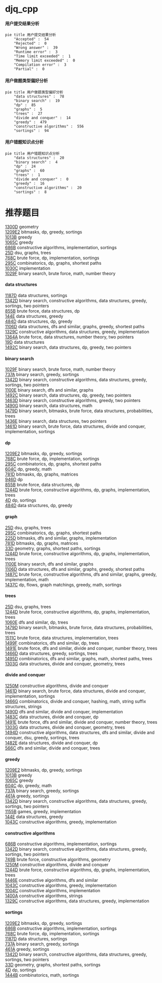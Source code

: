 # djq_cpp
<!-- tabs:start -->
#### **用户提交结果分析**

```mermaid
pie title 用户提交结果分析
    "Accepted" :  54
    "Rejected" :  0
    "Wrong answer" :  39
    "Runtime error" :  3
    "Time limit exceeded" :  1
    "Memory limit exceeded" :  0
    "Compilation error" :  3
    "Partial" :  0
```
#### **用户做题类型偏好分析**

```mermaid
pie title 用户做题类型偏好分析
    "data structures" :  78
    "binary search" :  19
    "dp" :  85
    "graphs" :  5
    "trees" :  27
    "divide and conquer" :  14
    "greedy" :  479
    "constructive algorithms" :  556
    "sortings" :  94
```
#### **用户错题知识点分析**

```mermaid
pie title 用户错题知识点分析
    "data structures" :  20
    "binary search" :  4
    "dp" :  24
    "graphs" :  60
    "trees" :  1
    "divide and conquer" :  0
    "greedy" :  16
    "constructive algorithms" :  20
    "sortings" :  8
```
<!-- tabs:end -->
# 推荐题目
[1300D](https://codeforces.com/contest/1300/problem/D)		geometry		  
[1209E2](http://codeforces.com/problemset/problem/1209/E2)		bitmasks,
                        dp,
                        greedy,
                        sortings		  
[1013B](http://codeforces.com/problemset/problem/1013/B)		greedy		  
[1065C](http://codeforces.com/problemset/problem/1065/C)		greedy		  
[686B](http://codeforces.com/problemset/problem/686/B)		constructive algorithms,
                        implementation,
                        sortings		  
[25D](http://codeforces.com/problemset/problem/25/D)		dsu,
                        graphs,
                        trees		  
[768C](http://codeforces.com/problemset/problem/768/C)		brute force,
                        dp,
                        implementation,
                        sortings		  
[295C](http://codeforces.com/problemset/problem/295/C)		combinatorics,
                        dp,
                        graphs,
                        shortest paths		  
[1030C](http://codeforces.com/problemset/problem/1030/C)		implementation		  
[1029F](http://codeforces.com/problemset/problem/1029/F)		binary search,
                        brute force,
                        math,
                        number theory		  
<!-- tabs:start -->
#### **data structures**
[1187D](http://codeforces.com/problemset/problem/1187/D)		data structures,
                        sortings		  
[1342D](http://codeforces.com/problemset/problem/1342/D)		binary search,
                        constructive algorithms,
                        data structures,
                        greedy,
                        sortings,
                        two pointers		  
[855B](http://codeforces.com/problemset/problem/855/B)		brute force,
                        data structures,
                        dp		  
[144E](http://codeforces.com/problemset/problem/144/E)		data structures,
                        greedy		  
[484D](http://codeforces.com/problemset/problem/484/D)		data structures,
                        dp,
                        greedy		  
[1106D](http://codeforces.com/problemset/problem/1106/D)		data structures,
                        dfs and similar,
                        graphs,
                        greedy,
                        shortest paths		  
[1329C](http://codeforces.com/problemset/problem/1329/C)		constructive algorithms,
                        data structures,
                        greedy,
                        implementation		  
[1364A](http://codeforces.com/problemset/problem/1364/A)		brute force,
                        data structures,
                        number theory,
                        two pointers		  
[19D](http://codeforces.com/problemset/problem/19/D)		data structures		  
[1492C](http://codeforces.com/problemset/problem/1492/C)		binary search,
                        data structures,
                        dp,
                        greedy,
                        two pointers		  
#### **binary search**
[1029F](http://codeforces.com/problemset/problem/1029/F)		binary search,
                        brute force,
                        math,
                        number theory		  
[737A](https://codeforces.com/contest/737/problem/A)		binary search,
                        greedy,
                        sortings		  
[1342D](http://codeforces.com/problemset/problem/1342/D)		binary search,
                        constructive algorithms,
                        data structures,
                        greedy,
                        sortings,
                        two pointers		  
[1100E](http://codeforces.com/problemset/problem/1100/E)		binary search,
                        dfs and similar,
                        graphs		  
[1492C](http://codeforces.com/problemset/problem/1492/C)		binary search,
                        data structures,
                        dp,
                        greedy,
                        two pointers		  
[1463D](http://codeforces.com/problemset/problem/1463/D)		binary search,
                        constructive algorithms,
                        greedy,
                        two pointers		  
[1490G](http://codeforces.com/problemset/problem/1490/G)		binary search,
                        data structures,
                        math		  
[1479D](http://codeforces.com/problemset/problem/1479/D)		binary search,
                        bitmasks,
                        brute force,
                        data structures,
                        probabilities,
                        trees		  
[1436E](http://codeforces.com/problemset/problem/1436/E)		binary search,
                        data structures,
                        two pointers		  
[1461D](http://codeforces.com/problemset/problem/1461/D)		binary search,
                        brute force,
                        data structures,
                        divide and conquer,
                        implementation,
                        sortings		  
#### **dp**
[1209E2](http://codeforces.com/problemset/problem/1209/E2)		bitmasks,
                        dp,
                        greedy,
                        sortings		  
[768C](http://codeforces.com/problemset/problem/768/C)		brute force,
                        dp,
                        implementation,
                        sortings		  
[295C](http://codeforces.com/problemset/problem/295/C)		combinatorics,
                        dp,
                        graphs,
                        shortest paths		  
[604C](https://codeforces.com/contest/604/problem/C)		dp,
                        greedy,
                        math		  
[781D](https://codeforces.com/contest/781/problem/D)		bitmasks,
                        dp,
                        graphs,
                        matrices		  
[946D](http://codeforces.com/problemset/problem/946/D)		dp		  
[855B](http://codeforces.com/problemset/problem/855/B)		brute force,
                        data structures,
                        dp		  
[1244D](http://codeforces.com/problemset/problem/1244/D)		brute force,
                        constructive algorithms,
                        dp,
                        graphs,
                        implementation,
                        trees		  
[4D](http://codeforces.com/problemset/problem/4/D)		dp,
                        sortings		  
[484D](http://codeforces.com/problemset/problem/484/D)		data structures,
                        dp,
                        greedy		  
#### **graph**
[25D](http://codeforces.com/problemset/problem/25/D)		dsu,
                        graphs,
                        trees		  
[295C](http://codeforces.com/problemset/problem/295/C)		combinatorics,
                        dp,
                        graphs,
                        shortest paths		  
[225D](http://codeforces.com/problemset/problem/225/D)		bitmasks,
                        dfs and similar,
                        graphs,
                        implementation		  
[781D](https://codeforces.com/contest/781/problem/D)		bitmasks,
                        dp,
                        graphs,
                        matrices		  
[33D](http://codeforces.com/problemset/problem/33/D)		geometry,
                        graphs,
                        shortest paths,
                        sortings		  
[1244D](http://codeforces.com/problemset/problem/1244/D)		brute force,
                        constructive algorithms,
                        dp,
                        graphs,
                        implementation,
                        trees		  
[1100E](http://codeforces.com/problemset/problem/1100/E)		binary search,
                        dfs and similar,
                        graphs		  
[1106D](http://codeforces.com/problemset/problem/1106/D)		data structures,
                        dfs and similar,
                        graphs,
                        greedy,
                        shortest paths		  
[1487C](http://codeforces.com/problemset/problem/1487/C)		brute force,
                        constructive algorithms,
                        dfs and similar,
                        graphs,
                        greedy,
                        implementation,
                        math		  
[1437C](http://codeforces.com/problemset/problem/1437/C)		dp,
                        flows,
                        graph matchings,
                        greedy,
                        math,
                        sortings		  
#### **trees**
[25D](http://codeforces.com/problemset/problem/25/D)		dsu,
                        graphs,
                        trees		  
[1244D](http://codeforces.com/problemset/problem/1244/D)		brute force,
                        constructive algorithms,
                        dp,
                        graphs,
                        implementation,
                        trees		  
[1060E](http://codeforces.com/problemset/problem/1060/E)		dfs and similar,
                        dp,
                        trees		  
[1479D](http://codeforces.com/problemset/problem/1479/D)		binary search,
                        bitmasks,
                        brute force,
                        data structures,
                        probabilities,
                        trees		  
[1511C](http://codeforces.com/problemset/problem/1511/C)		brute force,
                        data structures,
                        implementation,
                        trees		  
[1499F](http://codeforces.com/problemset/problem/1499/F)		combinatorics,
                        dfs and similar,
                        dp,
                        trees		  
[1491E](http://codeforces.com/problemset/problem/1491/E)		brute force,
                        dfs and similar,
                        divide and conquer,
                        number theory,
                        trees		  
[1466D](http://codeforces.com/problemset/problem/1466/D)		data structures,
                        greedy,
                        sortings,
                        trees		  
[1495D](http://codeforces.com/problemset/problem/1495/D)		combinatorics,
                        dfs and similar,
                        graphs,
                        math,
                        shortest paths,
                        trees		  
[1303G](http://codeforces.com/problemset/problem/1303/G)		data structures,
                        divide and conquer,
                        geometry,
                        trees		  
#### **divide and conquer**
[1250M](http://codeforces.com/problemset/problem/1250/M)		constructive algorithms,
                        divide and conquer		  
[1461D](http://codeforces.com/problemset/problem/1461/D)		binary search,
                        brute force,
                        data structures,
                        divide and conquer,
                        implementation,
                        sortings		  
[1466G](http://codeforces.com/problemset/problem/1466/G)		combinatorics,
                        divide and conquer,
                        hashing,
                        math,
                        string suffix structures,
                        strings		  
[1490D](http://codeforces.com/problemset/problem/1490/D)		dfs and similar,
                        divide and conquer,
                        implementation		  
[1483C](https://codeforces.com/contest/1483/problem/C)		data structures,
                        divide and conquer,
                        dp		  
[1491E](http://codeforces.com/problemset/problem/1491/E)		brute force,
                        dfs and similar,
                        divide and conquer,
                        number theory,
                        trees		  
[1303G](http://codeforces.com/problemset/problem/1303/G)		data structures,
                        divide and conquer,
                        geometry,
                        trees		  
[1494D](http://codeforces.com/problemset/problem/1494/D)		constructive algorithms,
                        data structures,
                        dfs and similar,
                        divide and conquer,
                        dsu,
                        greedy,
                        sortings,
                        trees		  
[1482E](http://codeforces.com/problemset/problem/1482/E)		data structures,
                        divide and conquer,
                        dp		  
[566C](http://codeforces.com/problemset/problem/566/C)		dfs and similar,
                        divide and conquer,
                        trees		  
#### **greedy**
[1209E2](http://codeforces.com/problemset/problem/1209/E2)		bitmasks,
                        dp,
                        greedy,
                        sortings		  
[1013B](http://codeforces.com/problemset/problem/1013/B)		greedy		  
[1065C](http://codeforces.com/problemset/problem/1065/C)		greedy		  
[604C](https://codeforces.com/contest/604/problem/C)		dp,
                        greedy,
                        math		  
[737A](https://codeforces.com/contest/737/problem/A)		binary search,
                        greedy,
                        sortings		  
[461A](http://codeforces.com/problemset/problem/461/A)		greedy,
                        sortings		  
[1342D](http://codeforces.com/problemset/problem/1342/D)		binary search,
                        constructive algorithms,
                        data structures,
                        greedy,
                        sortings,
                        two pointers		  
[1155B](http://codeforces.com/problemset/problem/1155/B)		games,
                        greedy,
                        implementation		  
[144E](http://codeforces.com/problemset/problem/144/E)		data structures,
                        greedy		  
[1043C](http://codeforces.com/problemset/problem/1043/C)		constructive algorithms,
                        greedy,
                        implementation		  
#### **constructive algorithms**
[686B](http://codeforces.com/problemset/problem/686/B)		constructive algorithms,
                        implementation,
                        sortings		  
[1342D](http://codeforces.com/problemset/problem/1342/D)		binary search,
                        constructive algorithms,
                        data structures,
                        greedy,
                        sortings,
                        two pointers		  
[749B](http://codeforces.com/problemset/problem/749/B)		brute force,
                        constructive algorithms,
                        geometry		  
[1250M](http://codeforces.com/problemset/problem/1250/M)		constructive algorithms,
                        divide and conquer		  
[1244D](http://codeforces.com/problemset/problem/1244/D)		brute force,
                        constructive algorithms,
                        dp,
                        graphs,
                        implementation,
                        trees		  
[1446E](http://codeforces.com/problemset/problem/1446/E)		constructive algorithms,
                        dfs and similar		  
[1043C](http://codeforces.com/problemset/problem/1043/C)		constructive algorithms,
                        greedy,
                        implementation		  
[1004C](http://codeforces.com/problemset/problem/1004/C)		constructive algorithms,
                        implementation		  
[1400A](http://codeforces.com/problemset/problem/1400/A)		constructive algorithms,
                        strings		  
[1329C](http://codeforces.com/problemset/problem/1329/C)		constructive algorithms,
                        data structures,
                        greedy,
                        implementation		  
#### **sortings**
[1209E2](http://codeforces.com/problemset/problem/1209/E2)		bitmasks,
                        dp,
                        greedy,
                        sortings		  
[686B](http://codeforces.com/problemset/problem/686/B)		constructive algorithms,
                        implementation,
                        sortings		  
[768C](http://codeforces.com/problemset/problem/768/C)		brute force,
                        dp,
                        implementation,
                        sortings		  
[1187D](http://codeforces.com/problemset/problem/1187/D)		data structures,
                        sortings		  
[737A](https://codeforces.com/contest/737/problem/A)		binary search,
                        greedy,
                        sortings		  
[461A](http://codeforces.com/problemset/problem/461/A)		greedy,
                        sortings		  
[1342D](http://codeforces.com/problemset/problem/1342/D)		binary search,
                        constructive algorithms,
                        data structures,
                        greedy,
                        sortings,
                        two pointers		  
[33D](http://codeforces.com/problemset/problem/33/D)		geometry,
                        graphs,
                        shortest paths,
                        sortings		  
[4D](http://codeforces.com/problemset/problem/4/D)		dp,
                        sortings		  
[1444B](http://codeforces.com/problemset/problem/1444/B)		combinatorics,
                        math,
                        sortings		  
<!-- tabs:end -->

